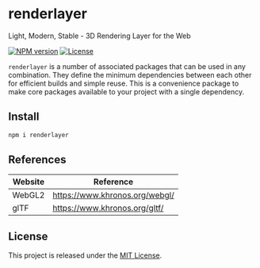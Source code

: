# renderlayer

Light, Modern, Stable - 3D Rendering Layer for the Web

[![NPM version][npm-badge]][npm-url]
[![License][license-badge]][license-url]

`renderlayer` is a number of associated packages that can be used in any combination. They define the minimum dependencies between each other for efficient builds and simple reuse. This is a convenience package to make core packages available to your project with a single dependency.

## Install

```bash
npm i renderlayer
```

## References

| Website | Reference                      |
| ------- | ------------------------------ |
| WebGL2  | https://www.khronos.org/webgl/ |
| glTF    | https://www.khronos.org/gltf/  |

## License

This project is released under the [MIT License][license-url].

[npm-badge]: https://img.shields.io/npm/v/renderlayer
[npm-url]: https://www.npmjs.com/package/renderlayer
[license-badge]: https://img.shields.io/npm/l/renderlayer.svg?cacheSeconds=2592000
[license-url]: https://github.com/epreston/renderlayer/blob/main/LICENSE
